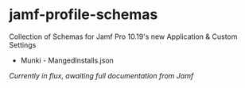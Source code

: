 # jamf-profile-schemas

Collection of Schemas for Jamf Pro 10.19's new Application & Custom Settings

* Munki - MangedInstalls.json

*Currently in flux, awaiting full documentation from Jamf*

